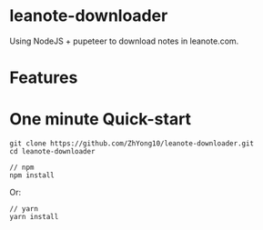 # leanote-downloader
Using NodeJS + pupeteer to download notes in leanote.com.

# Features



# One minute Quick-start

```
git clone https://github.com/ZhYong10/leanote-downloader.git
cd leanote-downloader
```
```
// npm
npm install
```
Or:
```
// yarn
yarn install
```
